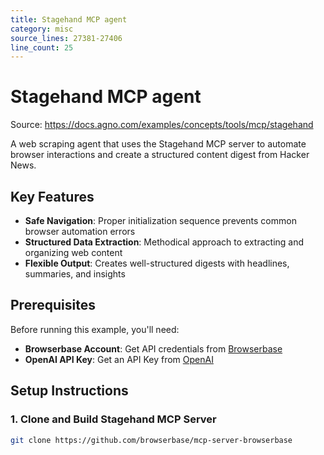 ```yaml
---
title: Stagehand MCP agent
category: misc
source_lines: 27381-27406
line_count: 25
---
```


# Stagehand MCP agent
Source: https://docs.agno.com/examples/concepts/tools/mcp/stagehand

A web scraping agent that uses the Stagehand MCP server to automate browser interactions and create a structured content digest from Hacker News.

## Key Features

* **Safe Navigation**: Proper initialization sequence prevents common browser automation errors
* **Structured Data Extraction**: Methodical approach to extracting and organizing web content
* **Flexible Output**: Creates well-structured digests with headlines, summaries, and insights

## Prerequisites

Before running this example, you'll need:

* **Browserbase Account**: Get API credentials from [Browserbase](https://browserbase.com)
* **OpenAI API Key**: Get an API Key from [OpenAI](https://platform.openai.com/settings/organization/api-keys)

## Setup Instructions

### 1. Clone and Build Stagehand MCP Server

```bash
git clone https://github.com/browserbase/mcp-server-browserbase

